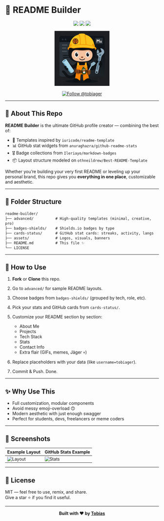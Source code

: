 # 🚀 README Builder

<p align="center">
  <img src="https://img.shields.io/github/stars/tobiager/readme-builder?style=for-the-badge" />
  <img src="https://img.shields.io/github/forks/tobiager/readme-builder?style=for-the-badge" />
  <img src="https://img.shields.io/github/issues/tobiager/readme-builder?style=for-the-badge" />
</p>

<p align="center">
  <a href="https://github.com/tobiager" target="_blank">
    <img src="image.png" alt="Constructor" width="180" />
  </a>
</p>

<p align="center">
  <a href="https://github.com/tobiager">
    <img src="https://img.shields.io/github/followers/tobiager?label=Follow%20@tobiager&style=social" alt="Follow @tobiager" />
  </a>
</p>

---

## 🧰 About This Repo

**README Builder** is the ultimate GitHub profile creator — combining the best of:

- 🧩 Templates inspired by `iuricode/readme-template`
- 📊 GitHub stat widgets from `anuraghazra/github-readme-stats`
- 🎖️ Badge collections from `Ileriayo/markdown-badges`
- 📦 Layout structure modeled on `othneildrew/Best-README-Template`

Whether you’re building your very first README or leveling up your personal brand, this repo gives you **everything in one place**, customizable and aesthetic.

---

## 📁 Folder Structure

```
readme-builder/
├── advanced/          # High-quality templates (minimal, creative, pro)
├── badges-shields/    # Shields.io badges by type
├── cards-status/      # GitHub stat cards: streaks, activity, langs
├── assets/            # Logos, visuals, banners
├── README.md          # This file ✨
└── LICENSE
```

---

## 🧪 How to Use

1. **Fork** or **Clone** this repo.
2. Go to `advanced/` for sample README layouts.
3. Choose badges from `badges-shields/` (grouped by tech, role, etc).
4. Pick your stats and GitHub cards from `cards-status/`.
5. Customize your README section by section:
   - About Me
   - Projects
   - Tech Stack
   - Stats
   - Contact Info
   - Extra flair (GIFs, memes, Jäger 💀)

6. Replace placeholders with your data (like `username=tobiager`).
7. Commit & Push. Done.

---

## ✨ Why Use This

- Full customization, modular components
- Avoid messy emoji-overload 🙃
- Modern aesthetic with just enough swagger
- Perfect for students, devs, freelancers or meme coders

---

## 📸 Screenshots

| Example Layout | GitHub Stats Example |
|----------------|-----------------------|
| ![Layout](assets/example-readme-1.png) | ![Stats](assets/example-readme-2.png) |

---

## 📝 License

MIT — feel free to use, remix, and share.  
Give a star ⭐ if you find it useful.

---

<p align="center"><b>Built with ❤️ by <a href="https://github.com/tobiager">Tobias</a></b></p>
